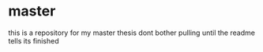 # master
this is a repository for my master thesis dont bother pulling until the readme tells its finished 
